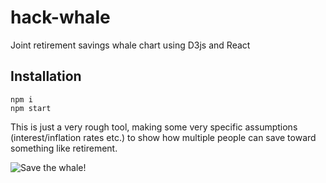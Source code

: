 # hack-whale
Joint retirement savings whale chart using D3js and React


## Installation
```
npm i
npm start
```

This is just a very rough tool, making some very specific assumptions (interest/inflation rates etc.) to show how multiple people can save toward something like retirement.

![Save the whale!](https://www.dropbox.com/s/s5p3ng88tsw6v6t/Screenshot%202020-03-12%2010.59.59.png?dl=0)
